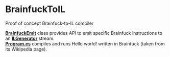 # BrainfuckToIL
Proof of concept Brainfuck-to-IL compiler

[**BrainfuckEmit**](BrainfuckEmit.cs) class provides API to emit specific Brainfuck instructions to an [**ILGenerator**](https://docs.microsoft.com/en-us/dotnet/api/system.reflection.emit.ilgenerator) stream.  
[**Program.cs**](Program.cs) compiles and runs Hello world! written in Brainfuck (taken from its Wikipedia page).
